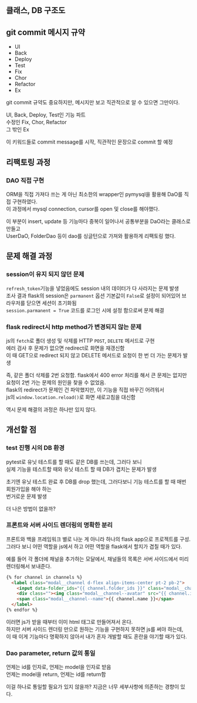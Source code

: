## 클래스, DB 구조도


## git commit 메시지 규약

* UI
* Back
* Deploy
* Test
* Fix
* Chor
* Refactor
* Ex

git commit 규약도 중요하지만, 메시지만 보고 직관적으로 알 수 있으면 그만이다.  

UI, Back, Deploy, Test인 기능 파트  
수정인 Fix, Chor, Refactor  
그 밖인 Ex

이 키워드들로 commit message를 시작, 직관적인 문장으로 commit 할 예정



## 리팩토링 과정

### DAO 직접 구현

ORM을 직접 가져다 쓰는 게 아닌 최소한의 wrapper인 pymysql을 활용해 DaO를 직접 구현하였다.  
이 과정에서 mysql connection, cursor를 open 및 close를 해야했다.  

이 부분이 insert, update 등 기능마다 중복이 일어나서 공통부분을 DaO라는 클래스로 만들고  
UserDaO, FolderDao 등이 dao를 싱글턴으로 가져와 활용하게 리팩토링 했다. 


## 문제 해결 과정

### session이 유지 되지 않던 문제

`refresh_token`기능을 넣었음에도 session 내의 데이터가 다 사라지는 문제 발생  
조사 결과 flask의 session은 `parmanent` 옵션 기본값이 `False`로 설정이 되어있어 브라우저를 닫으면 세션이 초기화됨  
`session.parmanent = True` 코드를 로그인 시에 설정 함으로써 문제 해결


### flask redirect시 http method가 변경되지 않는 문제

js의 `fetch`로 폴더 생성 및 삭제를 HTTP `POST`, `DELETE` 메서드로 구현  
에러 검사 후 문제가 없으면 redirect로 화면을 재갱신함  
이 때 GET으로 redirect 되지 않고 DELETE 메서드로 요청이 한 번 더 가는 문제가 발생

즉, 같은 폴더 삭제를 2번 요청함. flask에서 400 error 처리를 해서 큰 문제는 없지만 요청이 2번 가는 문제의 원인을 찾을 수 없었음.  
flask의 redirect가 문제인 건 파악했지만, 이 기능을 직접 바꾸긴 어려워서  
js의 `window.location.reload()`로 화면 새로고침을 대신함

역시 문제 해결의 과정은 하나만 있지 않다.



## 개선할 점

### test 진행 시의 DB 환경

pytest로 유닛 테스트를 할 때도 같은 DB를 쓰는데, 그러다 보니  
실제 기능을 테스트할 때와 유닛 테스트 할 때 DB가 겹치는 문제가 발생  

초기엔 유닛 테스트 완료 후 DB를 drop 했는데, 그러다보니 기능 테스트를 할 때 매번 회원가입을 해야 하는  
번거로운 문제 발생

더 나은 방법이 없을까?


### 프론트와 서버 사이드 렌더링의 명확한 분리

프론트와 백을 프레임워크 별로 나눈 게 아니라 하나의 flask app으로 프로젝트를 구성.  
그러다 보니 어떤 역할을 js에서 하고 어떤 역할을 flask에서 할지가 겹칠 때가 있다.

예를 들어 각 폴더에 채널을 추가하는 모달에서, 채널들의 목록은 서버 사이드에서 미리 렌더링해서 보내준다.

```html
{% for channel in channels %}
  <label class="modal__channel d-flex align-items-center pt-2 pb-2">
    <input data-folder_ids="{{ channel.folder_ids }}" class="modal__channel--checkbox" type="checkbox" name="{{ channel.channel_id }}" value="true">
    <div class=""><img class="modal__channel--avatar" src="{{ channel.icon_img }}" alt=""></div>
    <span class="modal__channel--name">{{ channel.name }}</span>
  </label>
{% endfor %}
```

이러면 js가 받을 때부터 이미 html 태그로 만들어져서 온다.   
하지만 서버 사이드 렌더링 만으로 원하는 기능을 구현하지 못하면 js를 써야 하는데,  
이 때 이게 기능마다 명확하지 않아서 내가 혼자 개발할 때도 혼란을 야기할 때가 있다.


### Dao parameter, return 값의 통일

언제는 id를 인자로, 언제는 model을 인자로 받음  
언제는 model을 return, 언제는 id를 return함

이걸 하나로 통일할 필요가 있지 않을까? 지금은 너무 세부사항에 의존하는 경향이 있다.  

